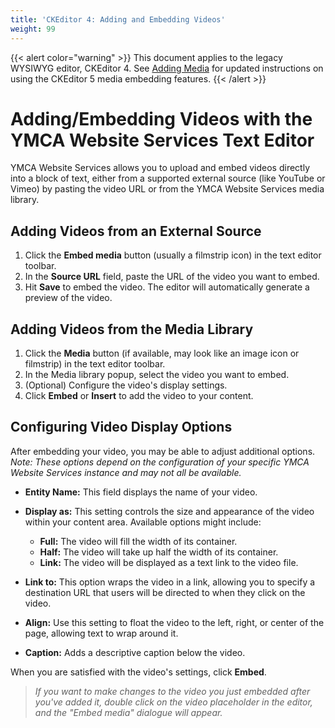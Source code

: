 ```yaml
---
title: 'CKEditor 4: Adding and Embedding Videos'
weight: 99
---
```


{{< alert color="warning" >}}
This document applies to the legacy WYSIWYG editor, CKEditor 4. See [Adding Media](../adding-media/) for updated instructions on using the CKEditor 5 media embedding features.
{{< /alert >}}

# Adding/Embedding Videos with the YMCA Website Services Text Editor

YMCA Website Services allows you to upload and embed videos directly into a block of text, either from a supported external source (like YouTube or Vimeo) by pasting the video URL or from the YMCA Website Services media library.

## Adding Videos from an External Source

1.  Click the **Embed media** button (usually a filmstrip icon) in the text editor toolbar.
2.  In the **Source URL** field, paste the URL of the video you want to embed.
3.  Hit **Save** to embed the video. The editor will automatically generate a preview of the video.

## Adding Videos from the Media Library

1.  Click the **Media** button (if available, may look like an image icon or filmstrip) in the text editor toolbar.
2.  In the Media library popup, select the video you want to embed.
3.  (Optional) Configure the video's display settings.
4.  Click **Embed** or **Insert** to add the video to your content.

## Configuring Video Display Options

After embedding your video, you may be able to adjust additional options. *Note: These options depend on the configuration of your specific YMCA Website Services instance and may not all be available.*

*   **Entity Name:** This field displays the name of your video.
*   **Display as:** This setting controls the size and appearance of the video within your content area. Available options might include:

    *   **Full:** The video will fill the width of its container.
    *   **Half:** The video will take up half the width of its container.
    *   **Link:** The video will be displayed as a text link to the video file.
*   **Link to:** This option wraps the video in a link, allowing you to specify a destination URL that users will be directed to when they click on the video.
*   **Align:** Use this setting to float the video to the left, right, or center of the page, allowing text to wrap around it.
*   **Caption:** Adds a descriptive caption below the video.

When you are satisfied with the video's settings, click **Embed**.

> *If you want to make changes to the video you just embedded after you've added it, double click on the video placeholder in the editor, and the "Embed media" dialogue will appear.*

